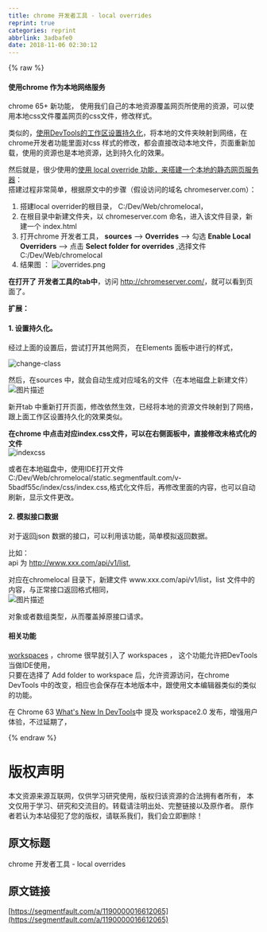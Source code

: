 ```yaml
---
title: chrome 开发者工具 - local overrides
reprint: true
categories: reprint
abbrlink: 3adbafe0
date: 2018-11-06 02:30:12
---
```


{% raw %}
<h4>&#x4F7F;&#x7528;chrome &#x4F5C;&#x4E3A;&#x672C;&#x5730;&#x7F51;&#x7EDC;&#x670D;&#x52A1;</h4><p>chrome 65+ &#x65B0;&#x529F;&#x80FD;&#xFF0C; &#x4F7F;&#x7528;&#x6211;&#x4EEC;&#x81EA;&#x5DF1;&#x7684;&#x672C;&#x5730;&#x8D44;&#x6E90;&#x8986;&#x76D6;&#x7F51;&#x9875;&#x6240;&#x4F7F;&#x7528;&#x7684;&#x8D44;&#x6E90;&#xFF0C;&#x53EF;&#x4EE5;&#x4F7F;&#x7528;&#x672C;&#x5730;css&#x6587;&#x4EF6;&#x8986;&#x76D6;&#x7F51;&#x9875;&#x7684;css&#x6587;&#x4EF6;&#xFF0C;&#x4FEE;&#x6539;&#x6837;&#x5F0F;&#x3002;</p><p>&#x7C7B;&#x4F3C;&#x7684;&#xFF0C;<a href="https://developers.google.com/web/tools/setup/setup-workflow?hl=zh-cn" rel="nofollow noreferrer" target="_blank">&#x4F7F;&#x7528;DevTools&#x7684;&#x5DE5;&#x4F5C;&#x533A;&#x8BBE;&#x7F6E;&#x6301;&#x4E45;&#x5316;</a>&#xFF0C;&#x5C06;&#x672C;&#x5730;&#x7684;&#x6587;&#x4EF6;&#x5939;&#x6620;&#x5C04;&#x5230;&#x7F51;&#x7EDC;&#xFF0C;&#x5728;chrome&#x5F00;&#x53D1;&#x8005;&#x529F;&#x80FD;&#x91CC;&#x9762;&#x5BF9;css &#x6837;&#x5F0F;&#x7684;&#x4FEE;&#x6539;&#xFF0C;&#x90FD;&#x4F1A;&#x76F4;&#x63A5;&#x6539;&#x52A8;&#x672C;&#x5730;&#x6587;&#x4EF6;&#xFF0C;&#x9875;&#x9762;&#x91CD;&#x65B0;&#x52A0;&#x8F7D;&#xFF0C;&#x4F7F;&#x7528;&#x7684;&#x8D44;&#x6E90;&#x4E5F;&#x662F;&#x672C;&#x5730;&#x8D44;&#x6E90;&#xFF0C;&#x8FBE;&#x5230;&#x6301;&#x4E45;&#x5316;&#x7684;&#x6548;&#x679C;&#x3002;</p><p>&#x7136;&#x540E;&#x5C31;&#x662F;&#xFF0C;&#x5F88;&#x5C11;&#x4F7F;&#x7528;&#x7684;<a href="https://medium.com/@jmatix/using-chrome-as-a-local-web-server-af04baffd581" rel="nofollow noreferrer" target="_blank">&#x4F7F;&#x7528; local override &#x529F;&#x80FD;&#xFF0C;&#x6765;&#x642D;&#x5EFA;&#x4E00;&#x4E2A;&#x672C;&#x5730;&#x7684;&#x9759;&#x6001;&#x7F51;&#x9875;&#x670D;&#x52A1;&#x5668;</a>&#xFF1A;<br>&#x642D;&#x5EFA;&#x8FC7;&#x7A0B;&#x975E;&#x5E38;&#x7B80;&#x5355;&#xFF0C;&#x6839;&#x636E;&#x539F;&#x6587;&#x4E2D;&#x7684;&#x6B65;&#x9AA4;&#xFF08;&#x5047;&#x8BBE;&#x8BBF;&#x95EE;&#x7684;&#x57DF;&#x540D; chromeserver.com&#xFF09;&#xFF1A;</p><ol><li>&#x642D;&#x5EFA;local overrider&#x7684;&#x6839;&#x76EE;&#x5F55;&#xFF0C; C:/Dev/Web/chromelocal&#xFF0C;</li><li>&#x5728;&#x6839;&#x76EE;&#x5F55;&#x4E2D;&#x65B0;&#x5EFA;&#x6587;&#x4EF6;&#x5939;&#xFF0C;&#x4EE5; chromeserver.com &#x547D;&#x540D;&#xFF0C;&#x8FDB;&#x5165;&#x8BE5;&#x6587;&#x4EF6;&#x76EE;&#x5F55;&#xFF0C;&#x65B0;&#x5EFA;&#x4E00;&#x4E2A; index.html</li><li>&#x6253;&#x5F00;chrome &#x5F00;&#x53D1;&#x8005;&#x5DE5;&#x5177;&#xFF0C; <strong>sources</strong> --&gt; <strong>Overrides</strong> --&gt; &#x52FE;&#x9009; <strong>Enable Local Overriders</strong> --&gt; &#x70B9;&#x51FB; <strong>Select folder for overrides</strong> ,&#x9009;&#x62E9;&#x6587;&#x4EF6; C:/Dev/Web/chromelocal</li><li>&#x7ED3;&#x679C;&#x56FE; &#xFF1A; <span class="img-wrap"><img data-src="/img/bVbhHbA?w=301&amp;h=113" src="https://static.alili.tech/img/bVbhHbA?w=301&amp;h=113" alt="overrides.png" title="overrides.png" style="cursor:pointer;display:inline"></span></li></ol><p><strong>&#x5728;&#x6253;&#x5F00;&#x4E86; &#x5F00;&#x53D1;&#x8005;&#x5DE5;&#x5177;&#x7684;tab&#x4E2D;</strong>&#xFF0C;&#x8BBF;&#x95EE; <a href="http://chromeserver.com/" rel="nofollow noreferrer" target="_blank"></a><a href="http://chromeserver.com/" rel="nofollow noreferrer" target="_blank">http://chromeserver.com/</a>&#xFF0C;&#x5C31;&#x53EF;&#x4EE5;&#x770B;&#x5230;&#x9875;&#x9762;&#x4E86;&#x3002;</p><p><strong>&#x6269;&#x5C55;&#xFF1A;</strong></p><h4>1. &#x8BBE;&#x7F6E;&#x6301;&#x4E45;&#x5316;&#x3002;</h4><p>&#x7ECF;&#x8FC7;&#x4E0A;&#x9762;&#x7684;&#x8BBE;&#x7F6E;&#x540E;&#xFF0C;&#x5C1D;&#x8BD5;&#x6253;&#x5F00;&#x5176;&#x4ED6;&#x7F51;&#x9875;&#xFF0C; &#x5728;Elements &#x9762;&#x677F;&#x4E2D;&#x8FDB;&#x884C;&#x7684;&#x6837;&#x5F0F;&#xFF0C;</p><p><span class="img-wrap"><img data-src="/img/bVbhQFk?w=507&amp;h=96" src="https://static.alili.tech/img/bVbhQFk?w=507&amp;h=96" alt="change-class" title="change-class" style="cursor:pointer;display:inline"></span></p><p>&#x7136;&#x540E;&#xFF0C;&#x5728;sources &#x4E2D;&#xFF0C;&#x5C31;&#x4F1A;&#x81EA;&#x52A8;&#x751F;&#x6210;&#x5BF9;&#x5E94;&#x57DF;&#x540D;&#x7684;&#x6587;&#x4EF6;&#xFF08;&#x5728;&#x672C;&#x5730;&#x78C1;&#x76D8;&#x4E0A;&#x65B0;&#x5EFA;&#x6587;&#x4EF6;&#xFF09;<br><span class="img-wrap"><img data-src="/img/bVbhQFE?w=303&amp;h=176" src="https://static.alili.tech/img/bVbhQFE?w=303&amp;h=176" alt="&#x56FE;&#x7247;&#x63CF;&#x8FF0;" title="&#x56FE;&#x7247;&#x63CF;&#x8FF0;" style="cursor:pointer;display:inline"></span></p><p>&#x65B0;&#x5F00;tab &#x4E2D;&#x91CD;&#x65B0;&#x6253;&#x5F00;&#x9875;&#x9762;&#xFF0C;&#x4FEE;&#x6539;&#x4F9D;&#x7136;&#x751F;&#x6548;&#xFF0C;&#x5DF2;&#x7ECF;&#x5C06;&#x672C;&#x5730;&#x7684;&#x8D44;&#x6E90;&#x6587;&#x4EF6;&#x6620;&#x5C04;&#x5230;&#x4E86;&#x7F51;&#x7EDC;&#xFF0C;&#x8DDF;&#x4E0A;&#x9762;&#x5DE5;&#x4F5C;&#x533A;&#x8BBE;&#x7F6E;&#x6301;&#x4E45;&#x5316;&#x7684;&#x6548;&#x679C;&#x7C7B;&#x4F3C;&#x3002;</p><p><strong>&#x5728;chrome &#x4E2D;&#x70B9;&#x51FB;&#x5BF9;&#x5E94;index.css&#x6587;&#x4EF6;&#xFF0C;&#x53EF;&#x4EE5;&#x5728;&#x53F3;&#x4FA7;&#x9762;&#x677F;&#x4E2D;&#xFF0C;&#x76F4;&#x63A5;&#x4FEE;&#x6539;&#x672A;&#x683C;&#x5F0F;&#x5316;&#x7684;&#x6587;&#x4EF6;</strong><br><span class="img-wrap"><img data-src="/img/bVbhRll?w=540&amp;h=118" src="https://static.alili.tech/img/bVbhRll?w=540&amp;h=118" alt="indexcss" title="indexcss" style="cursor:pointer;display:inline"></span></p><p>&#x6216;&#x8005;&#x5728;&#x672C;&#x5730;&#x78C1;&#x76D8;&#x4E2D;&#xFF0C;&#x4F7F;&#x7528;IDE&#x6253;&#x5F00;&#x6587;&#x4EF6; C:/Dev/Web/chromelocal/static.segmentfault.com/v-5badf55c/index/css/index.css,&#x683C;&#x5F0F;&#x5316;&#x6587;&#x4EF6;&#x540E;&#xFF0C;&#x518D;&#x4FEE;&#x6539;&#x91CC;&#x9762;&#x7684;&#x5185;&#x5BB9;&#xFF0C;&#x4E5F;&#x53EF;&#x4EE5;&#x81EA;&#x52A8;&#x5237;&#x65B0;&#xFF0C;&#x663E;&#x793A;&#x6587;&#x4EF6;&#x66F4;&#x6539;&#x3002;</p><h4>2. &#x6A21;&#x62DF;&#x63A5;&#x53E3;&#x6570;&#x636E;</h4><p>&#x5BF9;&#x4E8E;&#x8FD4;&#x56DE;json &#x6570;&#x636E;&#x7684;&#x63A5;&#x53E3;&#xFF0C;&#x53EF;&#x4EE5;&#x5229;&#x7528;&#x8BE5;&#x529F;&#x80FD;&#xFF0C;&#x7B80;&#x5355;&#x6A21;&#x62DF;&#x8FD4;&#x56DE;&#x6570;&#x636E;&#x3002;</p><p>&#x6BD4;&#x5982;&#xFF1A;<br>api &#x4E3A; <a href="http://www.xxx.com/api/v1/list," rel="nofollow noreferrer" target="_blank">http://www.xxx.com/api/v1/list,</a></p><p>&#x5BF9;&#x5E94;&#x5728;chromelocal &#x76EE;&#x5F55;&#x4E0B;&#xFF0C;&#x65B0;&#x5EFA;&#x6587;&#x4EF6; www.xxx.com/api/v1/list&#xFF0C;list &#x6587;&#x4EF6;&#x4E2D;&#x7684;&#x5185;&#x5BB9;&#xFF0C;&#x4E0E;&#x6B63;&#x5E38;&#x63A5;&#x53E3;&#x8FD4;&#x56DE;&#x683C;&#x5F0F;&#x76F8;&#x540C;&#xFF0C;<br><span class="img-wrap"><img data-src="/img/bVbhRmi?w=803&amp;h=134" src="https://static.alili.tech/img/bVbhRmi?w=803&amp;h=134" alt="&#x56FE;&#x7247;&#x63CF;&#x8FF0;" title="&#x56FE;&#x7247;&#x63CF;&#x8FF0;" style="cursor:pointer;display:inline"></span></p><p>&#x5BF9;&#x8C61;&#x6216;&#x8005;&#x6570;&#x7EC4;&#x7C7B;&#x578B;&#xFF0C;&#x4ECE;&#x800C;&#x8986;&#x76D6;&#x6389;&#x539F;&#x63A5;&#x53E3;&#x8BF7;&#x6C42;&#x3002;</p><h4>&#x76F8;&#x5173;&#x529F;&#x80FD;</h4><p><a href="https://developers.google.com/web/tools/chrome-devtools/workspaces/" rel="nofollow noreferrer" target="_blank">workspaces</a> &#xFF0C;chrome &#x5F88;&#x65E9;&#x5C31;&#x5F15;&#x5165;&#x4E86; workspaces &#xFF0C; &#x8FD9;&#x4E2A;&#x529F;&#x80FD;&#x5141;&#x8BB8;&#x628A;DevTools &#x5F53;&#x505A;IDE&#x4F7F;&#x7528;&#xFF0C;<br>&#x53EA;&#x8981;&#x5728;&#x9009;&#x62E9;&#x4E86; Add folder to workspace &#x540E;&#xFF0C;&#x5141;&#x8BB8;&#x8D44;&#x6E90;&#x8BBF;&#x95EE;&#xFF0C;&#x5728;chrome DevTools &#x4E2D;&#x7684;&#x6539;&#x53D8;&#xFF0C;&#x76F8;&#x5E94;&#x4E5F;&#x4F1A;&#x4FDD;&#x5B58;&#x5728;&#x672C;&#x5730;&#x7248;&#x672C;&#x4E2D;&#xFF0C;&#x8DDF;&#x4F7F;&#x7528;&#x6587;&#x672C;&#x7F16;&#x8F91;&#x5668;&#x7C7B;&#x4F3C;&#x7684;&#x7C7B;&#x4F3C;&#x7684;&#x529F;&#x80FD;&#x3002;</p><p>&#x5728; Chrome 63 <a href="https://developers.google.com/web/updates/2017/10/devtools-release-notes#workspaces" rel="nofollow noreferrer" target="_blank">What&apos;s New In DevTools</a>&#x4E2D; &#x63D0;&#x53CA; workspace2.0 &#x53D1;&#x5E03;&#xFF0C;&#x589E;&#x5F3A;&#x7528;&#x6237;&#x4F53;&#x9A8C;&#xFF0C;&#x4E0D;&#x8FC7;&#x5EF6;&#x671F;&#x4E86;&#xFF0C;</p>
{% endraw %}

# 版权声明
本文资源来源互联网，仅供学习研究使用，版权归该资源的合法拥有者所有，
本文仅用于学习、研究和交流目的。转载请注明出处、完整链接以及原作者。
原作者若认为本站侵犯了您的版权，请联系我们，我们会立即删除！

## 原文标题
chrome 开发者工具 - local overrides

## 原文链接
[https://segmentfault.com/a/1190000016612065](https://segmentfault.com/a/1190000016612065)

